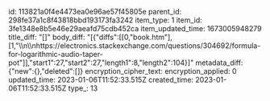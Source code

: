 id: 113821a0f4e4473ea0e96ae57f45805e
parent_id: 298fe37a1c8f43818bbd193173fa3242
item_type: 1
item_id: 3fe1348e8b5e46e29aeafd75cdb452ca
item_updated_time: 1673005948279
title_diff: "[]"
body_diff: "[{\"diffs\":[[0,\"book.htm\"],[1,\"\\\n\\\nhttps://electronics.stackexchange.com/questions/304692/formula-for-logarithmic-audio-taper-pot\"]],\"start1\":27,\"start2\":27,\"length1\":8,\"length2\":104}]"
metadata_diff: {"new":{},"deleted":[]}
encryption_cipher_text: 
encryption_applied: 0
updated_time: 2023-01-06T11:52:33.515Z
created_time: 2023-01-06T11:52:33.515Z
type_: 13